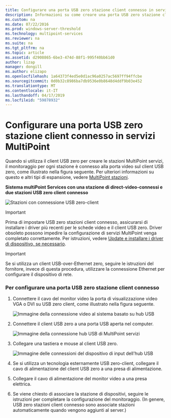 ```yaml
---
title: Configurare una porta USB zero stazione client connesso in servizi MultiPoint
description: Informazioni su come creare una porta USB zero stazione client in servizi MultiPoint
ms.custom: na
ms.date: 07/22/2016
ms.prod: windows-server-threshold
ms.technology: multipoint-services
ms.reviewer: na
ms.suite: na
ms.tgt_pltfrm: na
ms.topic: article
ms.assetid: d2908865-6be3-474d-88f1-995f40bb61d0
author: lizap
manager: dongill
ms.author: elizapo
ms.openlocfilehash: 1a64373f4ed5e0d1ac96a0257ac5697ff94ffcbe
ms.sourcegitcommit: 0d0b32c8986ba7db9536e0b8648d4ddf9b03e452
ms.translationtype: MT
ms.contentlocale: it-IT
ms.lasthandoff: 04/17/2019
ms.locfileid: "59878932"
---
```

# <a name="set-up-a-usb-zero-client-connected-station-in-multipoint-services"></a>Configurare una porta USB zero stazione client connesso in servizi MultiPoint
Quando si utilizza il client USB zero per creare le stazioni MultiPoint servizi, il monitoraggio per ogni stazione è connesso alla porta video sul client USB zero, come illustrato nella figura seguente. Per ulteriori informazioni su questo e altri tipi di espansione, vedere [MultiPoint stazioni](MultiPoint-services-Stations.md).
  
**Sistema multiPoint Services con una stazione di direct-video-connessi e due stazioni USB zero client connesso**  
  
![Stazioni con connessione USB zero-client](./media/WMS11_diagram7.gif)  
  
> [!IMPORTANT]  
> Prima di impostare USB zero stazioni client connesso, assicurarsi di installare i driver più recenti per le schede video e il client USB zero. Driver obsoleto possono impedire la configurazione di servizi MultiPoint venga completato correttamente. Per istruzioni, vedere [Update e installare i driver di dispositivo, se necessario](Update-and-install-device-drivers-if-needed.md).  
  
> [!IMPORTANT]  
> Se si utilizza un client USB-over-Ethernet zero, seguire le istruzioni del fornitore, invece di questa procedura, utilizzare la connessione Ethernet per configurare il dispositivo di rete.  
  
### <a name="to-set-up-a-usb-zero-client-connected-station"></a>Per configurare una porta USB zero stazione client connesso  
  
1.  Connettere il cavo del monitor video la porta di visualizzazione video VGA o DVI su USB zero client, come illustrato nella figura seguente.  
  
    ![Immagine della connessione video al sistema basato su hub USB](./media/WMSVideoConnection.gif)  
  
2.  Connettere il client USB zero a una porta USB aperta nel computer.  
  
    ![Immagine della connessione hub USB di MultiPoint servizi](./media/WMSUSBHubConnection.gif)  
  
3.  Collegare una tastiera e mouse al client USB zero.  
  
    ![Immagine delle connessioni del dispositivo di input dell'hub USB](./media/WMSUSBDeviceConnection.gif)  
  
4.  Se si utilizza un tecnologia esternamente USB zero-client, collegare il cavo di alimentazione del client USB zero a una presa di alimentazione.  
  
5.  Collegare il cavo di alimentazione del monitor video a una presa elettrica.  
  
6.  Se viene chiesto di associare la stazione di dispositivi, seguire le istruzioni per completare la configurazione del monitoraggio. (In genere, USB zero stazioni client connesso sono associate stazioni automaticamente quando vengono aggiunti al server.)